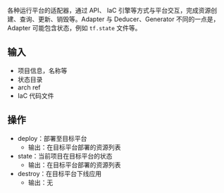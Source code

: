 各种运行平台的适配器，通过 API、 IaC 引擎等方式与平台交互，完成资源创建、查询、更新、销毁等。Adapter 与 Deducer、Generator 不同的一点是，Adapter 可能包含状态，例如 `tf.state` 文件等。

## 输入

- 项目信息，名称等
- 状态目录
- arch ref
- IaC 代码文件

## 操作

- deploy：部署至目标平台
  - 输出：在目标平台部署的资源列表
- state：当前项目在目标平台的状态
  - 输出：在目标平台部署的资源列表
- destroy：在目标平台下线应用
  - 输出：无
